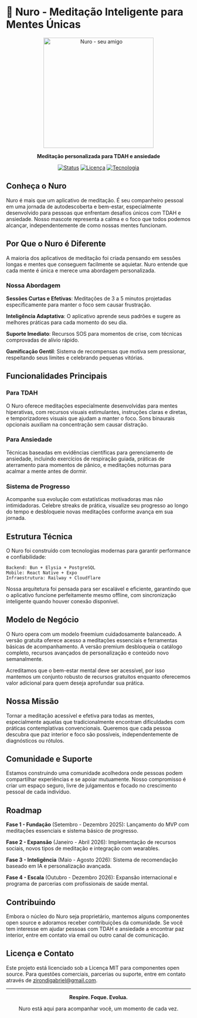# 🧘 Nuro - Meditação Inteligente para Mentes Únicas

<div align="center">
  <img width="300" height="300" alt="Nuro - seu amigo" src="https://github.com/user-attachments/assets/30587ab4-9ac0-48fa-9ec1-88230a5b5a89" />

  **Meditação personalizada para TDAH e ansiedade**

  [![Status](https://img.shields.io/badge/status-em_desenvolvimento-green)](https://github.com/yourusername/nuro)
  [![Licença](https://img.shields.io/badge/licença-MIT-blue)](LICENSE)
  [![Tecnologia](https://img.shields.io/badge/powered_by-Bun_+_Elysia-pink)](https://bun.sh)
</div>

## Conheça o Nuro

Nuro é mais que um aplicativo de meditação. É seu companheiro pessoal em uma jornada de autodescoberta e bem-estar, especialmente desenvolvido para pessoas que enfrentam desafios únicos com TDAH e ansiedade. Nosso mascote representa a calma e o foco que todos podemos alcançar, independentemente de como nossas mentes funcionam.

## Por Que o Nuro é Diferente

A maioria dos aplicativos de meditação foi criada pensando em sessões longas e mentes que conseguem facilmente se aquietar. Nuro entende que cada mente é única e merece uma abordagem personalizada.

### Nossa Abordagem

**Sessões Curtas e Efetivas**: Meditações de 3 a 5 minutos projetadas especificamente para manter o foco sem causar frustração.

**Inteligência Adaptativa**: O aplicativo aprende seus padrões e sugere as melhores práticas para cada momento do seu dia.

**Suporte Imediato**: Recursos SOS para momentos de crise, com técnicas comprovadas de alívio rápido.

**Gamificação Gentil**: Sistema de recompensas que motiva sem pressionar, respeitando seus limites e celebrando pequenas vitórias.

## Funcionalidades Principais

### Para TDAH
O Nuro oferece meditações especialmente desenvolvidas para mentes hiperativas, com recursos visuais estimulantes, instruções claras e diretas, e temporizadores visuais que ajudam a manter o foco. Sons binaurais opcionais auxiliam na concentração sem causar distração.

### Para Ansiedade
Técnicas baseadas em evidências científicas para gerenciamento de ansiedade, incluindo exercícios de respiração guiada, práticas de aterramento para momentos de pânico, e meditações noturnas para acalmar a mente antes de dormir.

### Sistema de Progresso
Acompanhe sua evolução com estatísticas motivadoras mas não intimidadoras. Celebre streaks de prática, visualize seu progresso ao longo do tempo e desbloqueie novas meditações conforme avança em sua jornada.

## Estrutura Técnica

O Nuro foi construído com tecnologias modernas para garantir performance e confiabilidade:

```
Backend: Bun + Elysia + PostgreSQL
Mobile: React Native + Expo
Infraestrutura: Railway + Cloudflare
```

Nossa arquitetura foi pensada para ser escalável e eficiente, garantindo que o aplicativo funcione perfeitamente mesmo offline, com sincronização inteligente quando houver conexão disponível.

## Modelo de Negócio

O Nuro opera com um modelo freemium cuidadosamente balanceado. A versão gratuita oferece acesso a meditações essenciais e ferramentas básicas de acompanhamento. A versão premium desbloqueia o catálogo completo, recursos avançados de personalização e conteúdo novo semanalmente.

Acreditamos que o bem-estar mental deve ser acessível, por isso mantemos um conjunto robusto de recursos gratuitos enquanto oferecemos valor adicional para quem deseja aprofundar sua prática.

## Nossa Missão

Tornar a meditação acessível e efetiva para todas as mentes, especialmente aquelas que tradicionalmente encontram dificuldades com práticas contemplativas convencionais. Queremos que cada pessoa descubra que paz interior e foco são possíveis, independentemente de diagnósticos ou rótulos.

## Comunidade e Suporte

Estamos construindo uma comunidade acolhedora onde pessoas podem compartilhar experiências e se apoiar mutuamente. Nosso compromisso é criar um espaço seguro, livre de julgamentos e focado no crescimento pessoal de cada indivíduo.

## Roadmap

**Fase 1 - Fundação** (Setembro - Dezembro 2025): Lançamento do MVP com meditações essenciais e sistema básico de progresso.

**Fase 2 - Expansão** (Janeiro - Abril 2026): Implementação de recursos sociais, novos tipos de meditação e integração com wearables.

**Fase 3 - Inteligência** (Maio - Agosto 2026): Sistema de recomendação baseado em IA e personalização avançada.

**Fase 4 - Escala** (Outubro - Dezembro 2026): Expansão internacional e programa de parcerias com profissionais de saúde mental.

## Contribuindo

Embora o núcleo do Nuro seja proprietário, mantemos alguns componentes open source e adoramos receber contribuições da comunidade. Se você tem interesse em ajudar pessoas com TDAH e ansiedade a encontrar paz interior, entre em contato via email ou outro canal de comunicação.

## Licença e Contato

Este projeto está licenciado sob a Licença MIT para componentes open source. Para questões comerciais, parcerias ou suporte, entre em contato através de zirondigabriel@gmail.com.

---

<div align="center">
  <strong>Respire. Foque. Evolua.</strong>

  Nuro está aqui para acompanhar você, um momento de cada vez.
</div>
